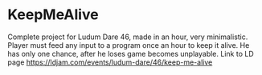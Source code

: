 # KeepMeAlive

 Complete project for Ludum Dare 46, made in an hour, very minimalistic. Player must feed any input to a program once an hour to keep it alive. He has only one chance, after he loses game becomes unplayable.
 Link to LD page https://ldjam.com/events/ludum-dare/46/keep-me-alive 